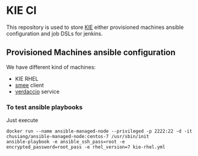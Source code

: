 # KIE CI

This repository is used to store [KIE](https://www.kie.org/) either provisioned machines ansible configuration and job DSLs for jenkins.

## Provisioned Machines ansible configuration

We have different kind of machines:
- KIE RHEL
- [smee](https://smee.io/) client
- [verdaccio](https://verdaccio.org/) service

### To test ansible playbooks

Just execute

```
docker run --name ansible-managed-node --privileged -p 2222:22 -d -it chusiang/ansible-managed-node:centos-7 /usr/sbin/init
ansible-playbook -e ansible_ssh_pass=root -e encrypted_password=root_pass -e rhel_version=7 kie-rhel.yml
```


